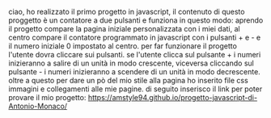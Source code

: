 ciao, ho realizzato il primo progetto in javascript, il contenuto di questo proggetto è un contatore a due pulsanti e funziona in questo modo:
aprendo il progetto compare la pagina iniziale personalizzata con i miei dati, al centro compare il contatore programmato in javascript con i pulsanti + e - e il numero iniziale 0 impostato 
al centro. per far funzionare il progetto l'utente dovra cliccare sui pulsanti. se l'utente clicca sul pulsante + i numeri inizieranno a salire di un unità in modo crescente, viceversa cliccando sul
pulsante - i numeri inizieranno a scendere di un unità in modo decrescente. oltre a questo per dare un pò del mio stile alla pagina ho inserito file css immagini e collegamenti alle mie pagine. 
di seguito inserisco il link per poter provare il mio progetto: 
https://amstyle94.github.io/progetto-javascript-di-Antonio-Monaco/
